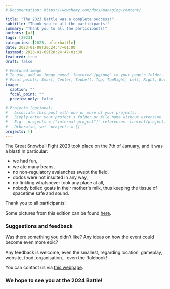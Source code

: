 ```yaml
---
# Documentation: https://wowchemy.com/docs/managing-content/

title: "The 2023 Battle was a complete success!"
subtitle: "Thank you to all the participants!"
summary: "Thank you to all the participants!"
authors: [af]
tags: [2023]
categories: [2023, afterbattle]
date: 2023-01-09T20:24:47+01:00
lastmod: 2023-01-09T20:24:47+01:00
featured: true
draft: false

# Featured image
# To use, add an image named `featured.jpg/png` to your page's folder.
# Focal points: Smart, Center, TopLeft, Top, TopRight, Left, Right, BottomLeft, Bottom, BottomRight.
image:
  caption: ""
  focal_point: ""
  preview_only: false

# Projects (optional).
#   Associate this post with one or more of your projects.
#   Simply enter your project's folder or file name without extension.
#   E.g. `projects = ["internal-project"]` references `content/project/deep-learning/index.md`.
#   Otherwise, set `projects = []`.
projects: []
---
```


The Great Snowball Fight 2023 took place on the 7th of January, and it was a blast!
In particular:
- we had fun,
- we ate many beans,
- no non-regulatory avalanches swept the field,
- dodos were not insulted in any way,
- no finkling whatsoever took any place at all,
- nobody boiled goats in their mother's milk, thus keeping the tissue of spacetime safe and sound.

Thank you to all participants!

Some pictures from this edition can be found [here](/galleries/2023).

### Suggestions and feedback
Was there something you didn't like?
Any ideas on how the event could become even more epic?  

Any feedback is welcome, even the smallest, regarding location, gameplay, website, food, organisation... even the Rulebook!

You can contact us via [this webpage](/contact).

### We hope to see you at the 2024 Battle!
